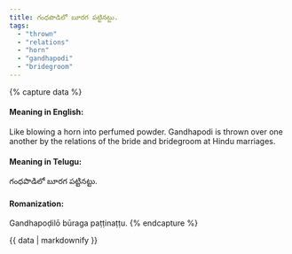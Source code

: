 ```yaml
---
title: గంధపొడిలో బూరగ పట్టినట్టు.
tags:
  - "thrown"
  - "relations"
  - "horn"
  - "gandhapodi"
  - "bridegroom"
---
```


{% capture data %}
#### Meaning in English:
Like blowing a horn into perfumed powder.
Gandhapodi is thrown over one another by the relations of the bride and bridegroom at Hindu marriages.

#### Meaning in Telugu:
గంధపొడిలో బూరగ పట్టినట్టు.

#### Romanization:
Gandhapoḍilō būraga paṭṭinaṭṭu.
{% endcapture %}

{{ data | markdownify }}

